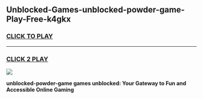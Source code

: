 
## Unblocked-Games-unblocked-powder-game-Play-Free-k4gkx
<h3>
<a href="https://premium76.site?title=unblocked-powder-game&ref=09A">CLICK TO PLAY</a></h3>
<hr>

<h3>
<a href="https://premium76.site?title=unblocked-powder-game&ref=09A">CLICK 2 PLAY</a>
  
</h3>

<a href="https://premium76.site?title=unblocked-powder-game&ref=09A"><img src="https://clearcache.store/games.png"></a>


**unblocked-powder-game games unblocked: Your Gateway to Fun and Accessible Online Gaming**
